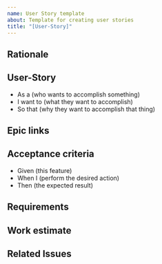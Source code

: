 ```yaml
---
name: User Story template
about: Template for creating user stories
title: "[User-Story]"
---
```


## Rationale ##

## User-Story ##
* As a (who wants to accomplish something)
* I want to (what they want to accomplish)
* So that (why they want to accomplish that thing)

## Epic links ##

## Acceptance criteria ##
* Given (this feature)
* When I (perform the desired action)
* Then (the expected result)

## Requirements ##

## Work estimate ##

## Related Issues ##
